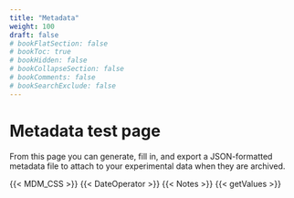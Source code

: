 ```yaml
---
title: "Metadata"
weight: 100
draft: false
# bookFlatSection: false
# bookToc: true
# bookHidden: false
# bookCollapseSection: false
# bookComments: false
# bookSearchExclude: false
---
```


# Metadata test page

From this page you can generate, fill in, and export a JSON-formatted metadata file to attach to your experimental data when they are archived.

{{< MDM_CSS >}}
{{< DateOperator >}}
{{< Notes >}}
{{< getValues >}}

